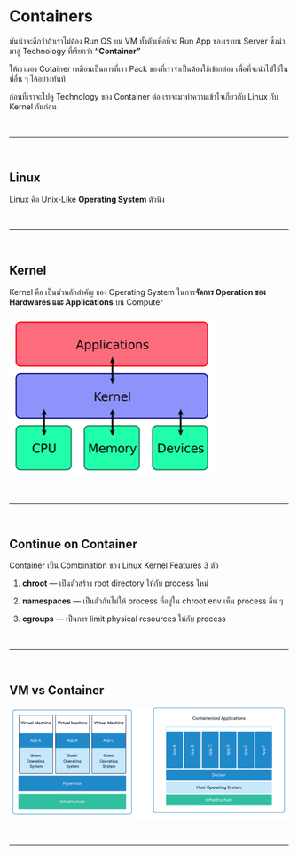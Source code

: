 # Containers

มันน่าจะดีกว่าถ้าเราไม่ต้อง Run OS บน VM ทั้งตัวเพื่อที่จะ Run App ของเราบน Server ซึ่งนำมาสู่ Technology ที่เรียกว่า **“Container”**

ให้เรามอง Cotainer เหมือนเป็นการที่เรา Pack ของที่เราจำเป็นต้องใช้เข้ากล่อง เพื่อที่จะนำไปใช้ในที่อื่น ๆ ได้อย่างทันที

ก่อนที่เราจะไปดู Technology ของ Container ต่อ เราจะมาทำความเข้าใจเกี่ยวกับ Linux กับ Kernel กันก่อน

<br><hr><br>

## Linux

Linux คือ Unix-Like **Operating System** ตัวนึง

<br><hr><br>

## Kernel

Kernel คือ เป็นตัวหลักสำคัญ ของ Operating System ในการ**จัดการ Operation ของ Hardwares และ Applications** บน Computer

![Kernel](./lessons/images/kernel.png)

<br><hr><br>

## Continue on Container

Container เป็น Combination ของ Linux Kernel Features 3 ตัว

1.  **chroot** — เป็นตัวสร้าง root directory ให้กับ process ใหม่

2.  **namespaces** — เป็นตัวกันไม่ให้ process ที่อยู่ใน chroot env เห็น process อื่น ๆ

3.  **cgroups** — เป็นการ limit physical resources ให้กับ process

<br><hr><br>

## VM vs Container

![Difference between VM and Container](./lessons/images/vm-and-container.png)

<br><hr><br>

